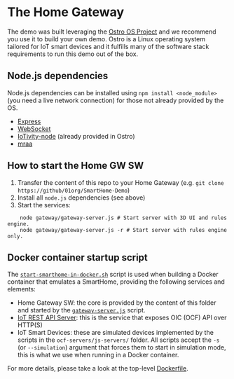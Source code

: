 # The Home Gateway

The demo was built leveraging the [Ostro OS
Project](https://ostroproject.org/) and we recommend you use it to build your
own demo.
Ostro is a Linux operating system tailored for IoT
smart devices and it fulfills many of the software stack requirements to run
this demo out of the box.

## Node.js dependencies

Node.js dependencies can be installed using `npm install <node_module>` (you need a live network connection) for those not already provided by the OS.
* [Express](https://www.npmjs.com/package/express)
* [WebSocket](https://www.npmjs.com/package/websocket)
* [IoTivity-node](https://www.npmjs.com/package/iotivity-node) (already provided in Ostro)
* [mraa](https://www.npmjs.com/package/mraa)

## How to start the Home GW SW

1. Transfer the content of this repo to your Home Gateway (e.g. `git clone https://github/01org/SmartHome-Demo`)
2. Install all `node.js` dependencies (see above)
3. Start the services:

```
    node gateway/gateway-server.js # Start server with 3D UI and rules engine.
    node gateway/gateway-server.js -r # Start server with rules engine only.
```

## Docker container startup script
The [`start-smarthome-in-docker.sh`](./start-smarthome-in-docker.sh) script is used when building a Docker container that emulates a SmartHome, providing the following services and elements:
* Home Gateway SW: the core is provided by the content of this folder and started by the [`gateway-server.js`](./gateway-server.js) script.
* [IoT REST API Server](https://github.com/01org/iot-rest-api-server): this is the service that exposes OIC (OCF) API over HTTP(S)
* IoT Smart Devices: these are simulated devices implemented by the scripts in the `ocf-servers/js-servers/` folder. All scripts accept the `-s` (or `--simulation`) argument that forces them to start in simulation mode, this is what we use when running in a Docker container.

For more details, please take a look at the top-level [Dockerfile](../Dockerfile).

